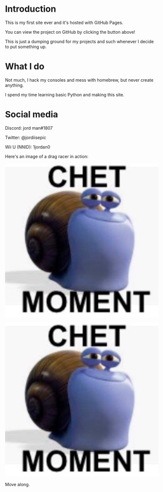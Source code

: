 # Introduction

This is my first site ever and it's hosted with GitHub Pages.

You can view the project on GitHub by clicking the button above!

This is just a dumping ground for my projects and such whenever I decide to put something up.

# What I do

Not much, I hack my consoles and mess with homebrew, but never create anything.

I spend my time learning basic Python and making this site.

# Social media

Discord: jord man#1807

Twitter: @jordiisepic

Wii U (NNID): 1jordan0

Here's an image of a drag racer in action:

![Chet moment](./images/chet.png)

![Chet moment](/images/chet.png)

Move along.